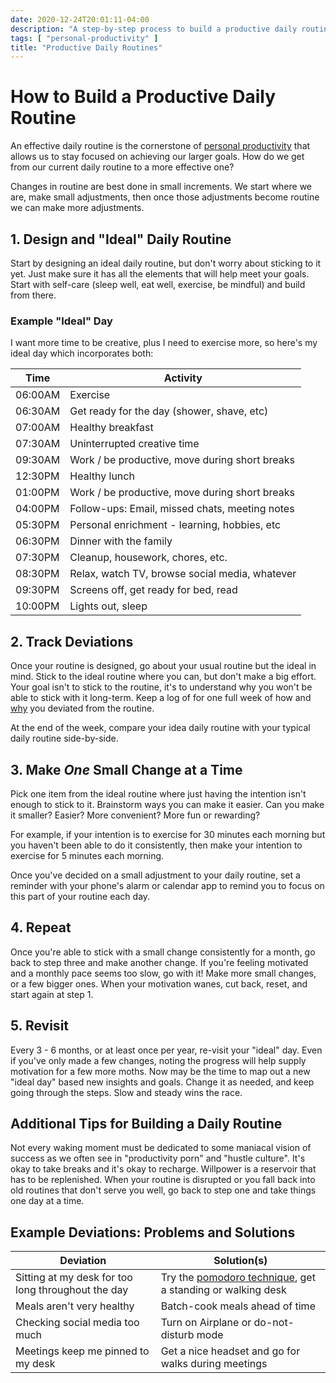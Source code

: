 ```yaml
---
date: 2020-12-24T20:01:11-04:00
description: "A step-by-step process to build a productive daily routine"
tags: [ "personal-productivity" ]
title: "Productive Daily Routines"
---
```


# How to Build a Productive Daily Routine

An effective daily routine is the cornerstone of [personal productivity](personal-productivity.md) that allows us to stay focused on achieving our larger goals. How do we get from our current daily routine to a more effective one?

Changes in routine are best done in small increments. We start where we are, make small adjustments, then once those adjustments become routine we can make more adjustments.

## 1. Design and "Ideal" Daily Routine

Start by designing an ideal daily routine, but don't worry about sticking to it yet. Just make sure it has all the elements that will help meet your goals. Start with self-care (sleep well, eat well, exercise, be mindful) and build from there.

### Example "Ideal" Day

I want more time to be creative, plus I need to exercise more, so here's my ideal day which incorporates both:

| Time    | Activity                                       |
| ------- | ---------------------------------------------- |
| 06:00AM | Exercise                                       |
| 06:30AM | Get ready for the day (shower, shave, etc)     |
| 07:00AM | Healthy breakfast                              |
| 07:30AM | Uninterrupted creative time                    |
| 09:30AM | Work / be productive, move during short breaks |
| 12:30PM | Healthy lunch                                  |
| 01:00PM | Work / be productive, move during short breaks |
| 04:00PM | Follow-ups: Email, missed chats, meeting notes |
| 05:30PM | Personal enrichment - learning, hobbies, etc   |
| 06:30PM | Dinner with the family                         |
| 07:30PM | Cleanup, housework, chores, etc.               |
| 08:30PM | Relax, watch TV, browse social media, whatever |
| 09:30PM | Screens off, get ready for bed, read           |
| 10:00PM | Lights out, sleep                              |

## 2. Track Deviations

Once your routine is designed, go about your usual routine but the ideal in mind. Stick to the ideal routine where you can, but don't make a big effort. Your goal isn't to stick to the routine, it's to understand why you won't be able to stick with it long-term. Keep a log of for one full week of how and [why](five-whys.md) you deviated from the routine.

At the end of the week, compare your idea daily routine with your typical daily routine side-by-side.

## 3. Make _One_ Small Change at a Time

Pick one item from the ideal routine where just having the intention isn't enough to stick to it. Brainstorm ways you can make it easier. Can you make it smaller? Easier? More convenient? More fun or rewarding?

For example, if your intention is to exercise for 30 minutes each morning but you haven't been able to do it consistently, then make your intention to exercise for 5 minutes each morning.

Once you've decided on a small adjustment to your daily routine, set a reminder with your phone's alarm or calendar app to remind you to focus on this part of your routine each day.

## 4. Repeat

Once you're able to stick with a small change consistently for a month, go back to step three and make another change. If you're feeling motivated and a monthly pace seems too slow, go with it! Make more small changes, or a few bigger ones. When your motivation wanes, cut back, reset, and start again at step 1.

## 5. Revisit

Every 3 - 6 months, or at least once per year, re-visit your "ideal" day. Even if you've only made a few changes, noting the progress will help supply motivation for a few more moths. Now may be the time to map out a new "ideal day" based new insights and goals. Change it as needed, and keep going through the steps. Slow and steady wins the race.

## Additional Tips for Building a Daily Routine

Not every waking moment must be dedicated to some maniacal vision of success as we often see in "productivity porn" and "hustle culture". It's okay to take breaks and it's okay to recharge. Willpower is a reservoir that has to be replenished. When your routine is disrupted or you fall back into old routines that don't serve you well, go back to step one and take things one day at a time.

## Example Deviations: Problems and Solutions

| Deviation                                          | Solution(s)                                                |
| -------------------------------------------------- | ---------------------------------------------------------- |
| Sitting at my desk for too long throughout the day | Try the [pomodoro technique](pomodoro.md), get a standing or walking desk |
| Meals aren't very healthy                          | Batch-cook meals ahead of time                             |
| Checking social media too much                     | Turn on Airplane or do-not-disturb mode                    |
| Meetings keep me pinned to my desk                 | Get a nice headset and go for walks during meetings        |
